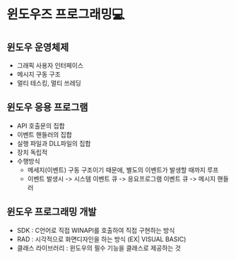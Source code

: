 # 윈도우즈 프로그래밍💻

## 윈도우 운영체제

- 그래픽 사용자 인터페이스
- 메시지 구동 구조
- 멀티 테스킹, 멀티 쓰레딩

## 윈도우 응용 프로그램

- API 호출문의 집합
- 이벤트 핸들러의 집합
- 실행 파일과 DLL파일의 집합
- 장치 독립적
- 수행방식
  - 메세지(이벤트) 구동 구조이기 때문에, 별도의 이벤트가 발생할 때까지 루프
  - 이벤트 발생시 -> 시스템 이벤트 큐 -> 응요프로그램 이벤트 큐 -> 메시지 핸들러

## 윈도우 프로그래밍 개발

- SDK : C언어로 직접 WINAPI를 호출하여 직접 구현하는 방식
- RAD : 시각적으로 화면디자인을 하는 방식 (EX| VISUAL BASIC)
- 클래스 라이브러리 : 윈도우의 필수 기능을 클래스로 제공하는 것
